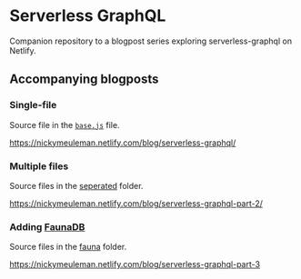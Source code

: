 # Serverless GraphQL

Companion repository to a blogpost series exploring serverless-graphql on Netlify.

## Accompanying blogposts

### Single-file

Source file in the [`base.js`](https://github.com/NickyMeuleman/serverless-graphql/blob/master/functions/base.js) file.

https://nickymeuleman.netlify.com/blog/serverless-graphql/

### Multiple files

Source files in the [seperated](https://github.com/NickyMeuleman/serverless-graphql/tree/master/functions/seperated) folder.

https://nickymeuleman.netlify.com/blog/serverless-graphql-part-2/

### Adding [FaunaDB](https://fauna.com/)

Source files in the [fauna](https://github.com/NickyMeuleman/serverless-graphql/tree/master/functions/fauna) folder.

https://nickymeuleman.netlify.com/blog/serverless-graphql-part-3

